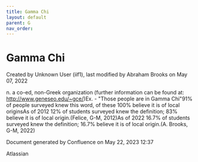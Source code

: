 ```yaml
---
title: Gamma Chi
layout: default
parent: G
nav_order:
---
```


# Gamma Chi

Created by  Unknown User (iif1), last modified by  Abraham Brooks on May 07, 2022

n. a co-ed, non-Greek organization (further information can be found at: http://www.geneseo.edu/~gce/)Ex. - &quot;Those people are in Gamma Chi&quot;91% of people surveyed knew this word, of these 100% believe it is of local originsAs of 2012 12% of students surveyed knew the definition; 83% believe it is of local origin.(Felice, G-M, 2012)As of 2022 16.7% of students surveyed knew the definition; 16.7% believe it is of local origin.(A. Brooks, G-M, 2022)

Document generated by Confluence on May 22, 2023 12:37

Atlassian
